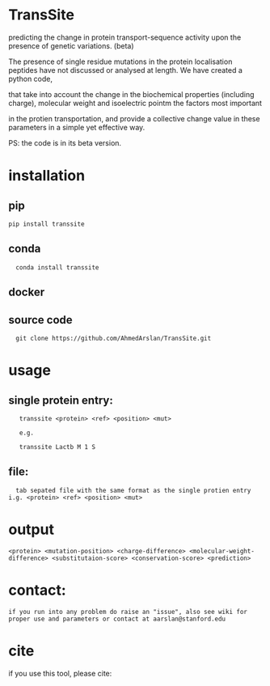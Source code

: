 # TransSite
predicting the change in protein transport-sequence activity upon the presence of genetic variations. (beta)

The presence of single residue mutations in the protein localisation peptides have not discussed or analysed at length. We have created a python code, 

that take into account the change in the biochemical properties (including charge), molecular weight and isoelectric pointm the factors most important

in the protien transportation, and provide a collective change value in these parameters in a simple yet effective way. 

PS: the code is in its beta version.

# installation

  ## pip

    pip install transsite
    
  ## conda
      
      conda install transsite

  ## docker
  
  ## source code
  
      git clone https://github.com/AhmedArslan/TransSite.git

# usage

  ## single protein entry:
  
       transsite <protein> <ref> <position> <mut>
       
       e.g. 
       
       transsite Lactb M 1 S
  ## file:
      tab sepated file with the same format as the single protien entry i.g. <protein> <ref> <position> <mut>
 
 # output
 
    <protein> <mutation-position> <charge-difference> <molecular-weight-difference> <substitutaion-score> <conservation-score> <prediction>
    
 # contact:
    if you run into any problem do raise an "issue", also see wiki for proper use and parameters or contact at aarslan@stanford.edu
 
 # cite
 
 if you use this tool, please cite: 
 
  
